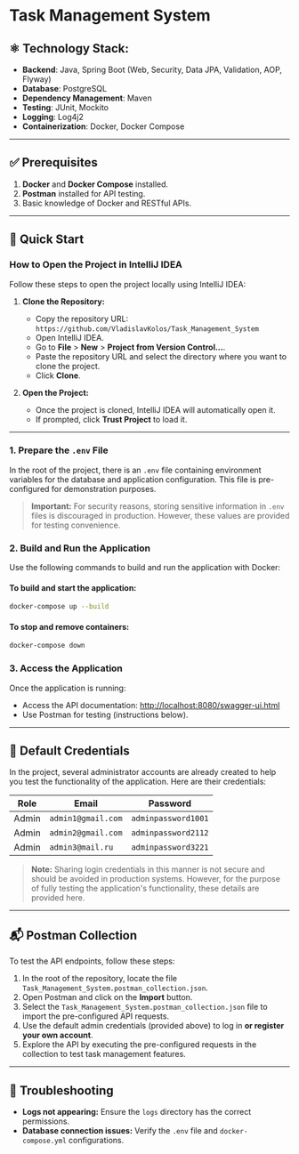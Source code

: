 # Task Management System

## **⚛ Technology Stack:**

- **Backend**: Java, Spring Boot (Web, Security, Data JPA, Validation, AOP, Flyway)
- **Database**: PostgreSQL
- **Dependency Management**: Maven
- **Testing**: JUnit, Mockito
- **Logging**: Log4j2
- **Containerization**: Docker, Docker Compose

---

## **✅ Prerequisites**

1. **Docker** and **Docker Compose** installed.
2. **Postman** installed for API testing.
3. Basic knowledge of Docker and RESTful APIs.

---

## **🚀 Quick Start**

### **How to Open the Project in IntelliJ IDEA**

Follow these steps to open the project locally using IntelliJ IDEA:

1. **Clone the Repository:**
   - Copy the repository URL: `https://github.com/VladislavKolos/Task_Management_System`
   - Open IntelliJ IDEA.
   - Go to **File** > **New** > **Project from Version Control...**.
   - Paste the repository URL and select the directory where you want to clone the project.
   - Click **Clone**.

2. **Open the Project:**
   - Once the project is cloned, IntelliJ IDEA will automatically open it.
   - If prompted, click **Trust Project** to load it.

---

### **1. Prepare the ****`.env`**** File**

In the root of the project, there is an `.env` file containing environment variables for the database and application configuration. This file is pre-configured for demonstration purposes.

> **Important:** For security reasons, storing sensitive information in `.env` files is discouraged in production. However, these values are provided for testing convenience.

### **2. Build and Run the Application**

Use the following commands to build and run the application with Docker:

#### **To build and start the application:**

```bash
docker-compose up --build
```

#### **To stop and remove containers:**

```bash
docker-compose down
```

### **3. Access the Application**

Once the application is running:

- Access the API documentation: [http://localhost:8080/swagger-ui.html](http://localhost:8080/swagger-ui.html)
- Use Postman for testing (instructions below).

---

## **🔑 Default Credentials**

In the project, several administrator accounts are already created to help you test the functionality of the application. Here are their credentials:

| Role  | Email                      | Password          |
|-------|----------------------------|-------------------|
| Admin | `admin1@gmail.com`         | `adminpassword1001` |
| Admin | `admin2@gmail.com`         | `adminpassword2112` |
| Admin | `admin3@mail.ru`           | `adminpassword3221` |

> **Note:** Sharing login credentials in this manner is not secure and should be avoided in production systems. However, for the purpose of fully testing the application's functionality, these details are provided here.

---

## **📬 Postman Collection**

To test the API endpoints, follow these steps:

1. In the root of the repository, locate the file `Task_Management_System.postman_collection.json`.
2. Open Postman and click on the **Import** button.
3. Select the `Task_Management_System.postman_collection.json` file to import the pre-configured API requests.
4. Use the default admin credentials (provided above) to log in **or register your own account**.
5. Explore the API by executing the pre-configured requests in the collection to test task management features.

---

## **🔎 Troubleshooting**

- **Logs not appearing:** Ensure the `logs` directory has the correct permissions.
- **Database connection issues:** Verify the `.env` file and `docker-compose.yml` configurations.
